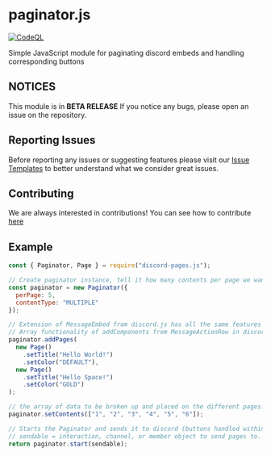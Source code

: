 # paginator.js
[![CodeQL](https://github.com/Moros0741/paginator.js/actions/workflows/codeql-analysis.yml/badge.svg)](https://github.com/Moros0741/paginator.js/actions/workflows/codeql-analysis.yml)

 Simple JavaScript module for paginating discord embeds and handling corresponding buttons

## NOTICES

This module is in **BETA RELEASE** If you notice any bugs, please open an issue on the repository.

## Reporting Issues

Before reporting any issues or suggesting features please visit our [Issue Templates](.github/ISSUE_TEMPLATE) to better understand what we consider great issues.

## Contributing

We are always interested in contributions! You can see how to contribute [here](CONTRIBUTING.md)

## Example

```js
const { Paginator, Page } = require("discord-pages.js");

// Create paginator instance, tell it how many contents per page we want and how many pages 
const paginator = new Paginator({
  perPage: 5,
  contentType: "MULTIPLE"
});

// Extension of MessageEmbed from discord.js has all the same features as MessageEmbed but with
// Array functionality of addComponents from MessageActionRow in discord.js
paginator.addPages(
  new Page()
    .setTitle("Hello World!")
    .setColor("DEFAULT"),
  new Page()
    .setTitle("Hello Space!")
    .setColor("GOLD")
);

// the array of data to be broken up and placed on the different pages.
paginator.setContents(["1", "2", "3", "4", "5", "6"]);

// Starts the Paginator and sends it to discord (buttons handled within module); 
// sendable = interaction, channel, or member object to send pages to.
return paginator.start(sendable);
```

